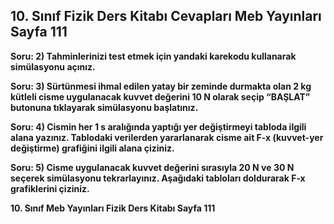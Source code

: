 ## 10. Sınıf Fizik Ders Kitabı Cevapları Meb Yayınları Sayfa 111

**Soru: 2) Tahminlerinizi test etmek için yandaki karekodu kullanarak simülasyonu açınız.**

**Soru: 3) Sürtünmesi ihmal edilen yatay bir zeminde durmakta olan 2 kg kütleli cisme uygulanacak kuvvet değerini 10 N olarak seçip “BAŞLAT” butonuna tıklayarak simülasyonu başlatınız.**

**Soru: 4) Cismin her 1 s aralığında yaptığı yer değiştirmeyi tabloda ilgili alana yazınız. Tablodaki verilerden yararlanarak cisme ait F-x (kuvvet-yer değiştirme) grafiğini ilgili alana çiziniz.**

**Soru: 5) Cisme uygulanacak kuvvet değerini sırasıyla 20 N ve 30 N seçerek simülasyonu tekrarlayınız. Aşağıdaki tabloları doldurarak F-x grafiklerini çiziniz.**

**10. Sınıf Meb Yayınları Fizik Ders Kitabı Sayfa 111**